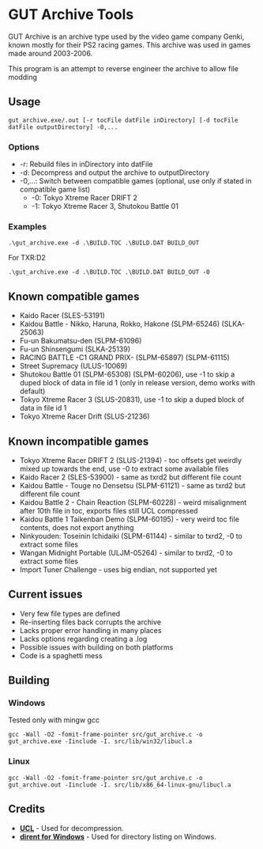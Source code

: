 # GUT Archive Tools
GUT Archive is an archive type used by the video game company Genki, known mostly for their PS2 racing games.
This archive was used in games made around 2003-2006.

This program is an attempt to reverse engineer the archive to allow file modding

## Usage
```shell
gut_archive.exe/.out [-r tocFile datFile inDirectory] [-d tocFile datFile outputDirectory] -0,...
```
### Options
- -r: Rebuild files in inDirectory into datFile
- -d: Decompress and output the archive to outputDirectory
- -0,...: Switch between compatible games (optional, use only if stated in compatible game list)
    - -0: Tokyo Xtreme Racer DRIFT 2
    - -1: Tokyo Xtreme Racer 3, Shutokou Battle 01

### Examples
```shell
.\gut_archive.exe -d .\BUILD.TOC .\BUILD.DAT BUILD_OUT
```
For TXR:D2
```shell
.\gut_archive.exe -d .\BUILD.TOC .\BUILD.DAT BUILD_OUT -0
```

## Known compatible games
- Kaido Racer (SLES-53191)
- Kaidou Battle - Nikko, Haruna, Rokko, Hakone (SLPM-65246) (SLKA-25063)
- Fu-un Bakumatsu-den (SLPM-61096)
- Fu-un Shinsengumi (SLKA-25139)
- RACING BATTLE -C1 GRAND PRIX- (SLPM-65897) (SLPM-61115)
- Street Supremacy (ULUS-10069)
- Shutokou Battle 01 (SLPM-65308) (SLPM-60206), use -1 to skip a duped block of data in file id 1 (only in release version, demo works with default)
- Tokyo Xtreme Racer 3 (SLUS-20831), use -1 to skip a duped block of data in file id 1
- Tokyo Xtreme Racer Drift (SLUS-21236)

## Known incompatible games
- Tokyo Xtreme Racer DRIFT 2 (SLUS-21394) - toc offsets get weirdly mixed up towards the end, use -0 to extract some available files
- Kaido Racer 2 (SLES-53900) - same as txrd2 but different file count
- Kaidou Battle - Touge no Densetsu (SLPM-61121) - same as txrd2 but different file count
- Kaidou Battle 2 - Chain Reaction (SLPM-60228) - weird misalignment after 10th file in toc, exports files still UCL compressed
- Kaidou Battle 1 Taikenban Demo (SLPM-60195) - very weird toc file contents, does not export anything
- Ninkyouden: Toseinin Ichidaiki (SLPM-61144) - similar to txrd2, -0 to extract some files
- Wangan Midnight Portable (ULJM-05264) - similar to txrd2, -0 to extract some files
- Import Tuner Challenge - uses big endian, not supported yet

## Current issues
- Very few file types are defined
- Re-inserting files back corrupts the archive
- Lacks proper error handling in many places
- Lacks options regarding creating a .log
- Possible issues with building on both platforms
- Code is a spaghetti mess

## Building
### Windows
Tested only with mingw gcc
```shell
gcc -Wall -O2 -fomit-frame-pointer src/gut_archive.c -o gut_archive.exe -Iinclude -I. src/lib/win32/libucl.a
```

### Linux
```shell
gcc -Wall -O2 -fomit-frame-pointer src/gut_archive.c -o gut_archive.out -Iinclude -I. src/lib/x86_64-linux-gnu/libucl.a
```

## Credits
- [**UCL**](https://www.oberhumer.com/opensource/ucl/) - Used for decompression.
- [**dirent for Windows**](https://github.com/tronkko/dirent) - Used for directory listing on Windows.
